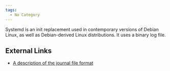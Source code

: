 ```yaml
---
tags:
  - No Category
---
```

Systemd is an init replacement used in contemporary versions of Debian
Linux, as well as Debian-derived Linux distributions. It uses a binary
log file.

## External Links

- [A description of the journal file
  format](http://www.freedesktop.org/wiki/Software/systemd/journal-files/)